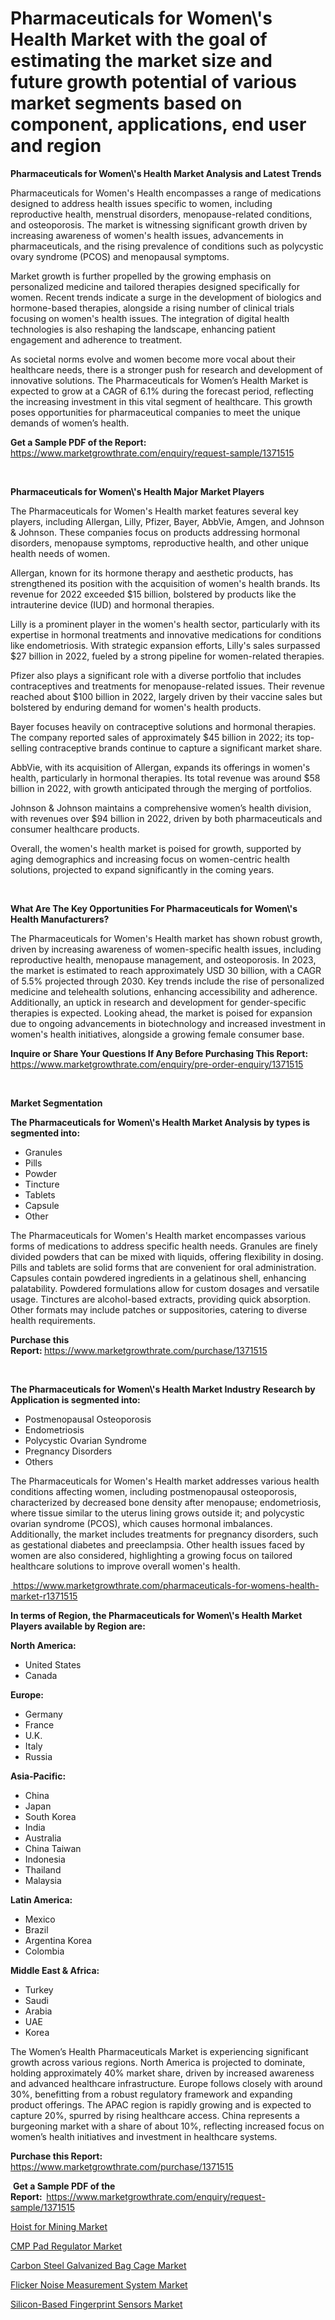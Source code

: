 <p><h1>Pharmaceuticals for Women\'s Health Market with the goal of estimating the market size and future growth potential of various market segments based on component, applications, end user and region</h1></p><p><strong>Pharmaceuticals for Women\'s Health Market Analysis and Latest Trends</strong></p>
<p><p>Pharmaceuticals for Women's Health encompasses a range of medications designed to address health issues specific to women, including reproductive health, menstrual disorders, menopause-related conditions, and osteoporosis. The market is witnessing significant growth driven by increasing awareness of women's health issues, advancements in pharmaceuticals, and the rising prevalence of conditions such as polycystic ovary syndrome (PCOS) and menopausal symptoms.</p><p>Market growth is further propelled by the growing emphasis on personalized medicine and tailored therapies designed specifically for women. Recent trends indicate a surge in the development of biologics and hormone-based therapies, alongside a rising number of clinical trials focusing on women's health issues. The integration of digital health technologies is also reshaping the landscape, enhancing patient engagement and adherence to treatment.</p><p>As societal norms evolve and women become more vocal about their healthcare needs, there is a stronger push for research and development of innovative solutions. The Pharmaceuticals for Women’s Health Market is expected to grow at a CAGR of 6.1% during the forecast period, reflecting the increasing investment in this vital segment of healthcare. This growth poses opportunities for pharmaceutical companies to meet the unique demands of women’s health.</p></p>
<p><strong>Get a Sample PDF of the Report:&nbsp;</strong> <a href="https://www.marketgrowthrate.com/enquiry/request-sample/1371515">https://www.marketgrowthrate.com/enquiry/request-sample/1371515</a></p>
<p>&nbsp;</p>
<p><strong>Pharmaceuticals for Women\'s Health Major Market Players</strong></p>
<p><p>The Pharmaceuticals for Women's Health market features several key players, including Allergan, Lilly, Pfizer, Bayer, AbbVie, Amgen, and Johnson & Johnson. These companies focus on products addressing hormonal disorders, menopause symptoms, reproductive health, and other unique health needs of women.</p><p>Allergan, known for its hormone therapy and aesthetic products, has strengthened its position with the acquisition of women's health brands. Its revenue for 2022 exceeded $15 billion, bolstered by products like the intrauterine device (IUD) and hormonal therapies.</p><p>Lilly is a prominent player in the women's health sector, particularly with its expertise in hormonal treatments and innovative medications for conditions like endometriosis. With strategic expansion efforts, Lilly's sales surpassed $27 billion in 2022, fueled by a strong pipeline for women-related therapies.</p><p>Pfizer also plays a significant role with a diverse portfolio that includes contraceptives and treatments for menopause-related issues. Their revenue reached about $100 billion in 2022, largely driven by their vaccine sales but bolstered by enduring demand for women's health products.</p><p>Bayer focuses heavily on contraceptive solutions and hormonal therapies. The company reported sales of approximately $45 billion in 2022; its top-selling contraceptive brands continue to capture a significant market share.</p><p>AbbVie, with its acquisition of Allergan, expands its offerings in women's health, particularly in hormonal therapies. Its total revenue was around $58 billion in 2022, with growth anticipated through the merging of portfolios.</p><p>Johnson & Johnson maintains a comprehensive women’s health division, with revenues over $94 billion in 2022, driven by both pharmaceuticals and consumer healthcare products.</p><p>Overall, the women's health market is poised for growth, supported by aging demographics and increasing focus on women-centric health solutions, projected to expand significantly in the coming years.</p></p>
<p>&nbsp;</p>
<p><strong>What Are The Key Opportunities For Pharmaceuticals for Women\'s Health Manufacturers?</strong></p>
<p><p>The Pharmaceuticals for Women's Health market has shown robust growth, driven by increasing awareness of women-specific health issues, including reproductive health, menopause management, and osteoporosis. In 2023, the market is estimated to reach approximately USD 30 billion, with a CAGR of 5.5% projected through 2030. Key trends include the rise of personalized medicine and telehealth solutions, enhancing accessibility and adherence. Additionally, an uptick in research and development for gender-specific therapies is expected. Looking ahead, the market is poised for expansion due to ongoing advancements in biotechnology and increased investment in women's health initiatives, alongside a growing female consumer base.</p></p>
<p><strong>Inquire or Share Your Questions If Any Before Purchasing This Report:</strong> <a href="https://www.marketgrowthrate.com/enquiry/pre-order-enquiry/1371515">https://www.marketgrowthrate.com/enquiry/pre-order-enquiry/1371515</a></p>
<p>&nbsp;</p>
<p><strong>Market Segmentation</strong></p>
<p><strong>The Pharmaceuticals for Women\'s Health Market Analysis by types is segmented into:</strong></p>
<p><ul><li>Granules</li><li>Pills</li><li>Powder</li><li>Tincture</li><li>Tablets</li><li>Capsule</li><li>Other</li></ul></p>
<p><p>The Pharmaceuticals for Women's Health market encompasses various forms of medications to address specific health needs. Granules are finely divided powders that can be mixed with liquids, offering flexibility in dosing. Pills and tablets are solid forms that are convenient for oral administration. Capsules contain powdered ingredients in a gelatinous shell, enhancing palatability. Powdered formulations allow for custom dosages and versatile usage. Tinctures are alcohol-based extracts, providing quick absorption. Other formats may include patches or suppositories, catering to diverse health requirements.</p></p>
<p><strong>Purchase this Report:&nbsp;</strong><a href="https://www.marketgrowthrate.com/purchase/1371515">https://www.marketgrowthrate.com/purchase/1371515</a></p>
<p>&nbsp;</p>
<p><strong>The Pharmaceuticals for Women\'s Health Market Industry Research by Application is segmented into:</strong></p>
<p><ul><li>Postmenopausal Osteoporosis</li><li>Endometriosis</li><li>Polycystic Ovarian Syndrome</li><li>Pregnancy Disorders</li><li>Others</li></ul></p>
<p><p>The Pharmaceuticals for Women's Health market addresses various health conditions affecting women, including postmenopausal osteoporosis, characterized by decreased bone density after menopause; endometriosis, where tissue similar to the uterus lining grows outside it; and polycystic ovarian syndrome (PCOS), which causes hormonal imbalances. Additionally, the market includes treatments for pregnancy disorders, such as gestational diabetes and preeclampsia. Other health issues faced by women are also considered, highlighting a growing focus on tailored healthcare solutions to improve overall women's health.</p></p>
<p><a href="https://www.marketgrowthrate.com/pharmaceuticals-for-womens-health-market-r1371515">&nbsp;https://www.marketgrowthrate.com/pharmaceuticals-for-womens-health-market-r1371515</a></p>
<p><strong>In terms of Region, the Pharmaceuticals for Women\'s Health Market Players available by Region are:</strong></p>
<p>
    <p> <strong> North America: </strong>
        <ul>
            <li>United States</li>
            <li>Canada</li>
        </ul>
        </p> 
    <p> <strong> Europe: </strong>
        <ul>
            <li>Germany</li>
            <li>France</li>
            <li>U.K.</li>
            <li>Italy</li>
            <li>Russia</li>
        </ul>
        </p> 
    <p> <strong> Asia-Pacific: </strong>
        <ul>
            <li>China</li>
            <li>Japan</li>
            <li>South Korea</li>
            <li>India</li>
            <li>Australia</li>
            <li>China Taiwan</li>
            <li>Indonesia</li>
            <li>Thailand</li>
            <li>Malaysia</li>
        </ul>
        </p> 
    <p> <strong> Latin America: </strong>
        <ul>
            <li>Mexico</li>
            <li>Brazil</li>
            <li>Argentina Korea</li>
            <li>Colombia</li>
        </ul>
        </p> 
    <p> <strong> Middle East & Africa: </strong>
        <ul>
            <li>Turkey</li>
            <li>Saudi</li>
            <li>Arabia</li>
            <li>UAE</li>
            <li>Korea</li>
        </ul>
    </p>
    </p>
<p><p>The Women’s Health Pharmaceuticals Market is experiencing significant growth across various regions. North America is projected to dominate, holding approximately 40% market share, driven by increased awareness and advanced healthcare infrastructure. Europe follows closely with around 30%, benefitting from a robust regulatory framework and expanding product offerings. The APAC region is rapidly growing and is expected to capture 20%, spurred by rising healthcare access. China represents a burgeoning market with a share of about 10%, reflecting increased focus on women’s health initiatives and investment in healthcare systems.</p></p>
<p><strong>Purchase this Report: </strong><a href="https://www.marketgrowthrate.com/purchase/1371515">https://www.marketgrowthrate.com/purchase/1371515</a></p>
<p>&nbsp;<strong>Get a Sample PDF of the Report:&nbsp;&nbsp;</strong><a href="https://www.marketgrowthrate.com/enquiry/request-sample/1371515">https://www.marketgrowthrate.com/enquiry/request-sample/1371515</a></p>
<p><strong></strong></p>
<p><p><a href="https://github.com/angelajermaine/Market-Research-Report-List-5/blob/main/hoist-for-mining-market.md">Hoist for Mining Market</a></p><p><a href="https://medium.com/@fitzwjpcorke/cmp-pad-regulator-market-strategic-insights-product-evolution-and-market-segmentation-in-the-cmp-00729feb82d3?postPublishedType=repub">CMP Pad Regulator Market</a></p><p><a href="https://issuu.com/reportprime-2/docs/carbon-steel-galvanized-bag-cage-ma_0f4f40e05e141e">Carbon Steel Galvanized Bag Cage Market</a></p><p><a href="https://medium.com/@fitzwjpcorke/driving-market-forces-in-the-flicker-noise-measurement-system-market-market-trends-and-future-5561bb214820">Flicker Noise Measurement System Market</a></p><p><a href="https://github.com/provorikovar/Market-Research-Report-List-6/blob/main/silicon-based-fingerprint-sensors-market.md">Silicon-Based Fingerprint Sensors Market</a></p></p>